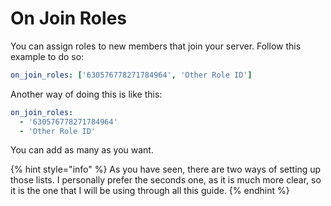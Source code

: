 # On Join Roles

You can assign roles to new members that join your server. Follow this example to do so:

```yaml
on_join_roles: ['630576778271784964', 'Other Role ID']
```

Another way of doing this is like this:

```yaml
on_join_roles:
  - '630576778271784964'
  - 'Other Role ID'
```

You can add as many as you want.

{% hint style="info" %}
As you have seen, there are two ways of setting up those lists. I personally prefer the seconds one, as it is much more clear, so it is the one that I will be using through all this guide.
{% endhint %}

